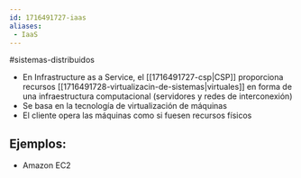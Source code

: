 ```yaml
---
id: 1716491727-iaas
aliases:
 - IaaS
---
```


#sistemas-distribuidos 

- En Infrastructure as a Service, el [[1716491727-csp|CSP]] proporciona recursos [[1716491728-virtualizacin-de-sistemas|virtuales]] en forma de una infraestructura computacional (servidores y redes de interconexión)
- Se basa en la tecnología de virtualización de máquinas 
- El cliente opera las máquinas como si fuesen recursos físicos

## Ejemplos:

- Amazon EC2